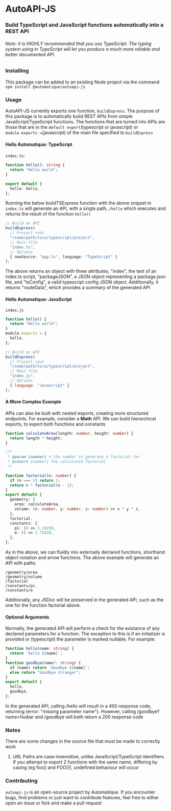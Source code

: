 # AutoAPI-JS

### Build TypeScript and JavaScript functions automatically into a REST API

###### Note: it is _HIGHLY_ recommended that you use TypeScript. The typing system using in TypeScript will let you produce a much more reliable and better documented API

### Installing

This package can be added to an existing Node project via the command
`npm install @automatique/autoapi-js`

### Usage

AutoAPI-JS currently exports one function, `buildExpress`. The purpose
of this package is to automatically build REST APIs from simple JavaScript/TypeScript functions. The functions
that are turned into APIs are those that are in the `default export`(typescript or javascript) or `module.exports =`(javascript)
of the main file specified to `buildExpress`

#### Hello Automatique: TypeScript

`index.ts`:

```typescript
function hello(): string {
  return "Hello world";
}

export default {
  hello: hello,
};
```

Running the below buildTSExpress function with the above snippet in `index.ts` will generate an API,
with a single path, `/hello` which executes and returns the result of the function `hello()`

```typescript
// Build an API
buildExpress(
  // Project root
  "/some/path/to/a/typescript/project",
  // Main file
  "index.ts",
  // Options
  { newSource: "app.ts", language: "TypeScript" }
);
```

The above returns an object with three attributes, "index", the text of an index.ts script,
"packageJSON", a JSON object representing a package.json file, and "tsConfig",
a valid typescript config JSON object. Additionally, it returns "routeData", which provides
a summary of the generated API

#### Hello Automatique: JavaScript

`index.js`

```javascript
function hello() {
  return "Hello world";
}
module.exports = {
  hello,
};
```

```javascript
// Build an API
buildExpress(
  // Project root
  "/some/path/to/a/typescript/project",
  // Main file
  "index.js",
  // Options
  { language: "JavaScript" }
);
```

#### A More Complex Example

APIs can also be built with nested exports, creating more structured endpoints. For example,
consider a **Math** API. We can build hierarchical exports, to export both functions and constants

```typescript
function calculateArea(length: number, height: number) {
  return length * height;
}

/**
 * @param {number} n the number to generate a factorial for
 * @return {number} the calculated factorial
 */

function factorial(n: number) {
  if (n === 1) return 1;
  return n * factorial(n - 1);
}
export default {
  geometry: {
    area: calculateArea,
    volume: (x: number, y: number, z: number) => x * y * z,
  },
  factorial,
  constants: {
    pi: () => 3.14159,
    e: () => 2.71828,
  },
};
```

As in the above, we can fluidly mix externally declared functions, shorthand object notation
and arrow functions. The above example will generate an API with paths

```
/geometry/area
/geometry/volume
/factorial
/constants/pi
/constants/e
```

Additionally, any JSDoc will be preserved in the generated API, such as the one for the function factorial above.

#### Optional Arguments

Normally, the generated API will perform a check for the existance of any declared parameters for a function. The exception to
this is if an initializer is provided or (typescript) the parameter is marked nullable. For example:

```typescript
function hello(name: string) {
  return `hello ${name}`;
}
function goodbye(name?: string) {
  if (name) return `Goodbye ${name}`;
  else return "Goodbye stranger";
}
export default {
  hello,
  goodbye,
};
```

In the generated API, calling /hello will result in a 400 response code, returning {error: "missing parameter name"}. However, calling
/goodbye?name=foobar and /goodbye will both return a 200 response code

### Notes

There are some changes in the source file that must be made to correctly work

1. URL Paths are case-insensitive, unlike JavaScript/TypeScript identifiers. If you attempt to export 2 functions with the same name, differing by casing (eg foo() and FOO()), undefined behaviour will occur

### Contributing

`autoapi-js` is an open-source project by Automatique. If you encounter bugs, find problems or just want to contribute features,
feel free to either open an issue or fork and make a pull request
